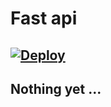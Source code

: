# Fast api 
[![Deploy](https://www.herokucdn.com/deploy/button.svg)](https://heroku.com/deploy)
----
## Nothing yet ...
